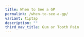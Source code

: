 ```yaml
---
title: When to See a GP
permalink: /when-to-see-a-gp/
variant: tiptap
description: ""
third_nav_title: Gum or Tooth Pain
---
```

